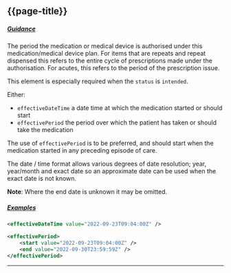 ## {{page-title}}

<h5><ins>Guidance</ins></h5>

The period the medication or medical device is authorised under this medication/medical device plan. For items that are repeats and repeat dispensed this refers to the entire cycle of prescriptions made under the authorisation. For acutes, this refers to the period of the prescription issue.

This element is especially required when the `status` is `intended`.

Either:

- `effectiveDateTime` a date time at which the medication started or should start
- `effectivePeriod` the period over which the patient has taken or should take the medication

The use of `effectivePeriod` is to be preferred, and should start when the medication started in any preceding episode of care.

The date / time format allows various degrees of date resolution; year, year/month and exact date so an approximate date can be used when the exact date is not known.

<div class="nhsd-a-box nhsd-a-box--bg-light-blue nhsd-!t-margin-bottom-6 nhsd-t-body">
    <b>Note</b>: Where the end date is unknown it may be omitted.
</div>

<h5><ins>Examples</ins></h5>

```xml
<effectiveDateTime value="2022-09-23T09:04:00Z" />
```

```xml
<effectivePeriod>
    <start value="2022-09-23T09:04:00Z" />
    <end value="2022-09-30T23:59:59Z" />
</effectivePeriod>
```

---